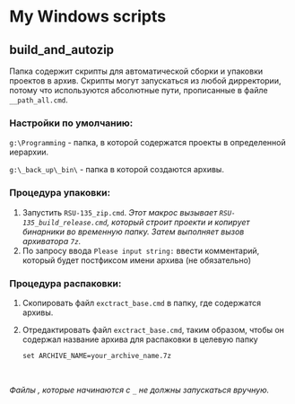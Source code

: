 # My Windows scripts

## build_and_autozip

Папка содержит скрипты для автоматической сборки и упаковки проектов в архив. Скрипты могут запускаться из любой дирректории, потому что используются абсолютные пути, прописанные в файле `__path_all.cmd`. 

### Настройки по умолчанию:

`g:\Programming` - папка, в которой содержатся проекты в определенной иерархии.

`g:\_back_up\_bin\` - папка в которой создаются архивы.

### Процедура упаковки:

1. Запустить `RSU-135_zip.cmd`. *Этот макрос вызывает `RSU-135_build_release.cmd`, который строит проекти и копирует бинарники во временную папку. Затем выполняет вызов архиватора `7z`.*
2. По запросу ввода `Please input string:` ввести комментарий, который будет постфиксом имени архива (не обязательно)

### Процедура распаковки:

1. Скопировать файл `exctract_base.cmd` в папку, где содержатся архивы.

2. Отредактировать файл `exctract_base.cmd`, таким образом, чтобы он содержал название архива для распаковки в целевую папку

   ```
   set ARCHIVE_NAME=your_archive_name.7z
   ```

   ​

*Файлы , которые начинаются с `_` не должны запускаться вручную.* 
